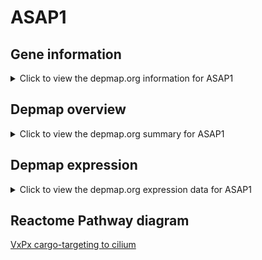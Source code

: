 <h1>ASAP1</h1>

<h2>Gene information</h2>
<details>
  <summary>Click to view the depmap.org information for ASAP1</summary>
  <iframe src="https://depmap.org/portal/gene/ASAP1?tab=about" style="border:none;width:100%;height:800px"></iframe>
</details>

<h2>Depmap overview</h2>
<details>
  <summary>Click to view the depmap.org summary for ASAP1</summary>
  <iframe src="https://depmap.org/portal/gene/ASAP1?tab=overview" style="border:none;width:100%;height:800px"></iframe>
</details>

<h2>Depmap expression</h2>
<details>
  <summary>Click to view the depmap.org expression data for ASAP1</summary>
  <iframe src="https://depmap.org/portal/gene/ASAP1?tab=characterization" style="border:none;width:100%;height:800px"></iframe>
</details>



<h2>Reactome Pathway diagram</h2>
<a href="https://reactome.org/PathwayBrowser/#/R-HSA-5620916">VxPx cargo-targeting to cilium</a>



